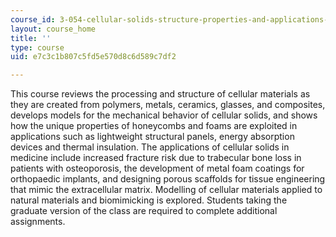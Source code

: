```yaml
---
course_id: 3-054-cellular-solids-structure-properties-and-applications-spring-2015
layout: course_home
title: ''
type: course
uid: e7c3c1b807c5fd5e570d8c6d589c7df2

---
```

This course reviews the processing and structure of cellular materials as they are created from polymers, metals, ceramics, glasses, and composites, develops models for the mechanical behavior of cellular solids, and shows how the unique properties of honeycombs and foams are exploited in applications such as lightweight structural panels, energy absorption devices and thermal insulation. The applications of cellular solids in medicine include increased fracture risk due to trabecular bone loss in patients with osteoporosis, the development of metal foam coatings for orthopaedic implants, and designing porous scaffolds for tissue engineering that mimic the extracellular matrix. Modelling of cellular materials applied to natural materials and biomimicking is explored. Students taking the graduate version of the class are required to complete additional assignments.
